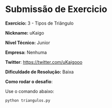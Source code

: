 # Submissão de Exercicio

**Exercicio:** 3 - Tipos de Triângulo

**Nickname:** uKaigo

**Nível Técnico:** Junior

**Empresa:** Nenhuma

**Twitter**: https://twitter.com/uKaigooo

**Dificuldade de Resolução:** Baixa

**Como rodar o desafio**: 

Use o comando abaixo: 
```bash
python triangulos.py
```
